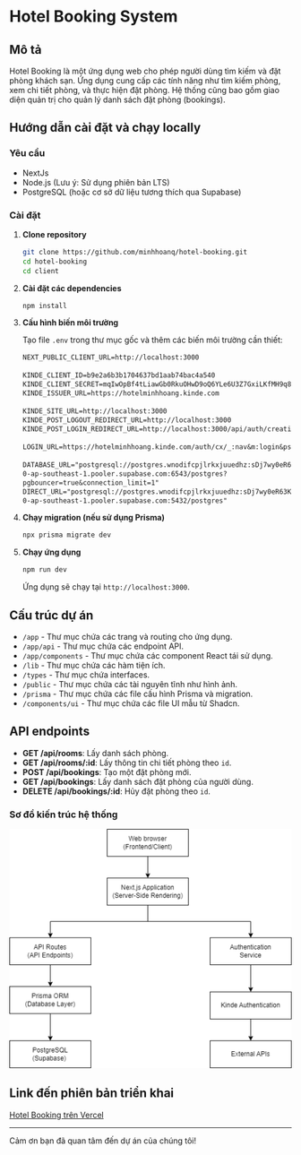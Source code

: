# Hotel Booking System

## Mô tả

Hotel Booking là một ứng dụng web cho phép người dùng tìm kiếm và đặt phòng khách sạn. Ứng dụng cung cấp các tính năng như tìm kiếm phòng, xem chi tiết phòng, và thực hiện đặt phòng. Hệ thống cũng bao gồm giao diện quản trị cho quản lý danh sách đặt phòng (bookings).

## Hướng dẫn cài đặt và chạy locally

### Yêu cầu

-   NextJs
-   Node.js (Lưu ý: Sử dụng phiên bản LTS)
-   PostgreSQL (hoặc cơ sở dữ liệu tương thích qua Supabase)

### Cài đặt

1. **Clone repository**

    ```bash
    git clone https://github.com/minhhoanq/hotel-booking.git
    cd hotel-booking
    cd client
    ```

2. **Cài đặt các dependencies**

    ```bash
    npm install
    ```

3. **Cấu hình biến môi trường**

    Tạo file `.env` trong thư mục gốc và thêm các biến môi trường cần thiết:

    ```dotenv
    NEXT_PUBLIC_CLIENT_URL=http://localhost:3000

    KINDE_CLIENT_ID=b9e2a6b3b1704637bd1aab74bac4a540
    KINDE_CLIENT_SECRET=mqIwOpBf4tLiawGb0RkuOHwD9oQ6YLe6U3Z7GxiLKfMH9q8C06O
    KINDE_ISSUER_URL=https://hotelminhhoang.kinde.com

    KINDE_SITE_URL=http://localhost:3000
    KINDE_POST_LOGOUT_REDIRECT_URL=http://localhost:3000
    KINDE_POST_LOGIN_REDIRECT_URL=http://localhost:3000/api/auth/creation

    LOGIN_URL=https://hotelminhhoang.kinde.com/auth/cx/_:nav&m:login&psid:4e6783010b404f49a7ce962fcb01c706

    DATABASE_URL="postgresql://postgres.wnodifcpjlrkxjuuedhz:sDj7wy0eR63KL0Xl@aws-0-ap-southeast-1.pooler.supabase.com:6543/postgres?pgbouncer=true&connection_limit=1"
    DIRECT_URL="postgresql://postgres.wnodifcpjlrkxjuuedhz:sDj7wy0eR63KL0Xl@aws-0-ap-southeast-1.pooler.supabase.com:5432/postgres"

    ```

4. **Chạy migration (nếu sử dụng Prisma)**

    ```bash
    npx prisma migrate dev
    ```

5. **Chạy ứng dụng**

    ```bash
    npm run dev
    ```

    Ứng dụng sẽ chạy tại `http://localhost:3000`.

## Cấu trúc dự án

-   `/app` - Thư mục chứa các trang và routing cho ứng dụng.
-   `/app/api` - Thư mục chứa các endpoint API.
-   `/app/components` - Thư mục chứa các component React tái sử dụng.
-   `/lib` - Thư mục chứa các hàm tiện ích.
-   `/types` - Thư mục chứa interfaces.
-   `/public` - Thư mục chứa các tài nguyên tĩnh như hình ảnh.
-   `/prisma` - Thư mục chứa các file cấu hình Prisma và migration.
-   `/components/ui` - Thư mục chứa các file UI mẫu từ Shadcn.

## API endpoints

-   **GET /api/rooms**: Lấy danh sách phòng.
-   **GET /api/rooms/:id**: Lấy thông tin chi tiết phòng theo `id`.
-   **POST /api/bookings**: Tạo một đặt phòng mới.
-   **GET /api/bookings**: Lấy danh sách đặt phòng của người dùng.
-   **DELETE /api/bookings/:id**: Hủy đặt phòng theo `id`.

### Sơ đồ kiến trúc hệ thống

![](./client//public//booking.drawio.png)

## Link đến phiên bản triển khai

[Hotel Booking trên Vercel](https://hotel-booking-blue-ten.vercel.app/)

---

Cảm ơn bạn đã quan tâm đến dự án của chúng tôi!
